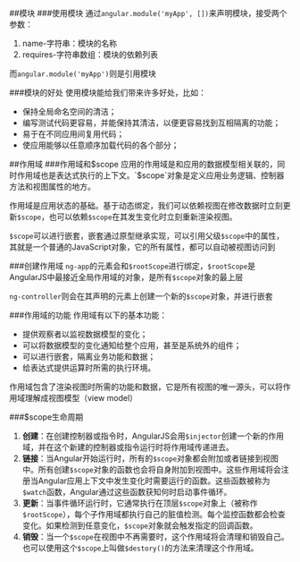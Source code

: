 ##模块
###使用模块
通过`angular.module('myApp', [])`来声明模块，接受两个参数：
1. name-字符串：模块的名称
2. requires-字符串数组：模块的依赖列表

而`angular.module('myApp')`则是引用模块

###模块的好处
使用模块能给我们带来许多好处，比如：
* 保持全局命名空间的清洁；
* 编写测试代码更容易，并能保持其清洁，以便更容易找到互相隔离的功能；
* 易于在不同应用间复用代码；
* 使应用能够以任意顺序加载代码的各个部分；

##作用域
###作用域和$scope
应用的作用域是和应用的数据模型相关联的，同时作用域也是表达式执行的上下文。`$scope`对象是定义应用业务逻辑、控制器方法和视图属性的地方。

作用域是应用状态的基础。基于动态绑定，我们可以依赖视图在修改数据时立刻更新`$scope`，也可以依赖`$scope`在其发生变化时立刻重新渲染视图。

`$scope`可以进行嵌套，嵌套通过原型继承实现，可以引用父级`$scope`中的属性，其就是一个普通的JavaScript对象，它的所有属性，都可以自动被视图访问到

###创建作用域
`ng-app`的元素会和`$rootScope`进行绑定，`$rootScope`是AngularJS中最接近全局作用域的对象，是所有`$scope`对象的最上层

`ng-controller`则会在其声明的元素上创建一个新的`$scope`对象，并进行嵌套

###作用域的功能
作用域有以下的基本功能：
* 提供观察者以监视数据模型的变化；
* 可以将数据模型的变化通知给整个应用，甚至是系统外的组件；
* 可以进行嵌套，隔离业务功能和数据；
* 给表达式提供运算时所需的执行环境。

作用域包含了渲染视图时所需的功能和数据，它是所有视图的唯一源头，可以将作用域理解成视图模型（view model）

###$scope生命周期
1. **创建**：在创建控制器或指令时，AngularJS会用`$injector`创建一个新的作用域，并在这个新建的控制器或指令运行时将作用域传递进去。
2. **链接**：当Angular开始运行时，所有的`$scope`对象都会附加或者链接到视图中。所有创建`$scope`对象的函数也会将自身附加到视图中。这些作用域将会注册当Angular应用上下文中发生变化时需要运行的函数。这些函数被称为`$watch`函数，Angular通过这些函数获知何时启动事件循环。
3. **更新**：当事件循环运行时，它通常执行在顶层`$scope`对象上（被称作`$rootScope`），每个子作用域都执行自己的脏值检测。每个监控函数都会检查变化。如果检测到任意变化，`$scope`对象就会触发指定的回调函数。
4. **销毁**：当一个`$scope`在视图中不再需要时，这个作用域将会清理和销毁自己。也可以使用这个`$scope`上叫做`$destory()`的方法来清理这个作用域。
